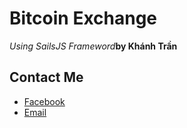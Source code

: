 # Bitcoin Exchange
_Using SailsJS Frameword_**by Khánh Trần**

Contact Me
---------

* [Facebook](https://www.facebook.com/kingasawa.chan)
* [Email](mailto:trancatkhanh@gmail.com)
